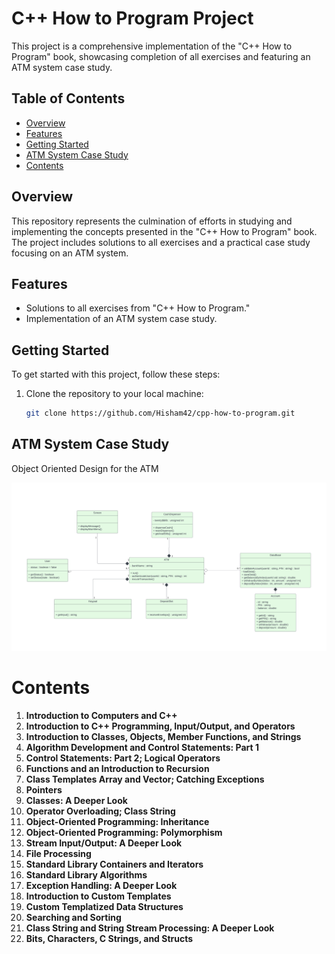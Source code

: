 # C++ How to Program Project

This project is a comprehensive implementation of the "C++ How to Program" book, showcasing completion of all exercises and featuring an ATM system case study.

## Table of Contents

- [Overview](#overview)
- [Features](#features)
- [Getting Started](#getting-started)
- [ATM System Case Study](#atm-system-case-study)
- [Contents](#contents)


## Overview

This repository represents the culmination of efforts in studying and implementing the concepts presented in the "C++ How to Program" book. The project includes solutions to all exercises and a practical case study focusing on an ATM system.

## Features

- Solutions to all exercises from "C++ How to Program."
- Implementation of an ATM system case study.

## Getting Started

To get started with this project, follow these steps:

1. Clone the repository to your local machine:

    ```bash
    git clone https://github.com/Hisham42/cpp-how-to-program.git
    ```


## ATM System Case Study

Object Oriented Design for the ATM

![Clone Command](https://github.com/Hisham42/cpp-how-to-program/blob/main/atm-case-study/ATM%20Case%20Study.png)

# Contents

1. **Introduction to Computers and C++**
2. **Introduction to C++ Programming, Input/Output, and Operators**
3. **Introduction to Classes, Objects, Member Functions, and Strings**
4. **Algorithm Development and Control Statements: Part 1**
5. **Control Statements: Part 2; Logical Operators**
6. **Functions and an Introduction to Recursion**
7. **Class Templates Array and Vector; Catching Exceptions**
8. **Pointers**
9. **Classes: A Deeper Look**
10. **Operator Overloading; Class String**
11. **Object-Oriented Programming: Inheritance**
12. **Object-Oriented Programming: Polymorphism**
13. **Stream Input/Output: A Deeper Look**
14. **File Processing**
15. **Standard Library Containers and Iterators**
16. **Standard Library Algorithms**
17. **Exception Handling: A Deeper Look**
18. **Introduction to Custom Templates**
19. **Custom Templatized Data Structures**
20. **Searching and Sorting**
21. **Class String and String Stream Processing: A Deeper Look**
22. **Bits, Characters, C Strings, and Structs**

